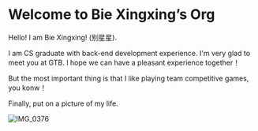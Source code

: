 # Welcome to Bie Xingxing’s Org
Hello! I am Bie Xingxing! (别星星).

I am CS graduate with back-end development experience. I'm very glad to meet you at GTB. I hope we can have a pleasant experience together！  

But the most important thing is that I like playing team competitive games, you konw！  

Finally, put on a picture of my life.  

![IMG_0376](https://user-images.githubusercontent.com/44219438/141785029-1b88a1d1-985b-4efb-b423-5317ab564705.JPG)
